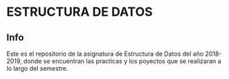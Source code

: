 ESTRUCTURA DE DATOS
====================
## Info
Este es el repositorio de la asignatura de Estructura de Datos del año 2018-2019, donde se encuentran las practicas y los poyectos
que se realizaran a lo largo del semestre.
